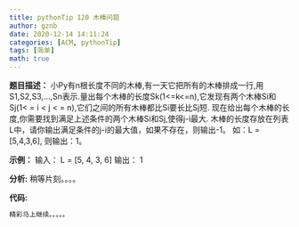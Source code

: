 ```yaml
---
title: pythonTip 120 木棒问题
author: gznb
date: 2020-12-14 14:11:24
categories: [ACM, pythonTip]
tags: [简单]
math: true
---
```


**题目描述：**
小Py有n根长度不同的木棒,有一天它把所有的木棒排成一行,用S1,S2,S3,...,Sn表示.量出每个木棒的长度Sk(1<=k<=n),它发现有两个木棒Si和Sj(1< = i < j < = n),它们之间的所有木棒都比Si要长比Sj短. 
现在给出每个木棒的长度,你需要找到满足上述条件的两个木棒Si和Sj,使得j-i最大. 木棒的长度存放在列表L中，请你输出满足条件的j-i的最大值，如果不存在，则输出-1。
如：L = [5,4,3,6], 则输出：1。

**示例：**
输入：
L = [5, 4, 3, 6]
输出：
1


**分析:**
稍等片刻。。。。

**代码:**
```python
精彩马上继续。。。。。
```
